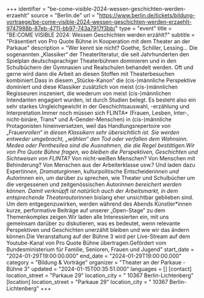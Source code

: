 +++
identifier = "be-come-visible-2024-wessen-geschichten-werden-erzaehlt"
source = "Berlin.de"
url = "https://www.berlin.de/tickets/bildung-vortraege/be-come-visible-2024-wessen-geschichten-werden-erzaehlt-9747988b-87eb-4711-bb97-743a7917f3bb/"
type = "event"
title = "BE:COME VISIBLE 2024: Wessen Geschichten werden erzählt?"
subtitle = "Präsentiert von Pro Quote Bühne in Kooperation mit dem Theater an der Parkaue"
description = "Wer kennt sie nicht? Goethe, Schiller, Lessing... Die sogenannten „Klassiker“ der Theaterliteratur, die seit Jahrhunderten den Spielplan deutschsprachiger Theaterbühnen dominieren und in den Schulbüchern der Gymnasien und Realschulen behandelt werden. Oft und gerne wird dann die Arbeit an diesen Stoffen mit Theaterbesuchen kombiniert.Dass in diesem „Stücke-Kanon“ die (cis-)männliche Perspektive dominiert und diese Klassiker zusätzlich von meist (cis-)männlichen Regisseuren inszeniert, die wiederum von meist (cis-)männlichen Intendanten engagiert wurden, ist durch Studien belegt. Es besteht also ein sehr starkes Ungleichgewicht in der Geschichtsauswahl, -erzählung und Interpretation.Immer noch müssen sich FLINTA* (Frauen, Lesben, Inter-, nicht-binäre, Trans* und A-Gender-Menschen) in (cis-)männliche Protagonisten hineinversetzen, weil das Handlungsrepertoire von „Frauen*rollen“ in diesen Klassikern sehr übersichtlich ist. Sie werden entweder umgebracht, „wählen“ den Tod oder verfallen dem Wahnsinn. Medea oder Penthesilea sind die Ausnahmen, die die Regel bestätigen.Wir von Pro Quote Bühne fragen, wo bleiben die Perspektiven, Geschichten und Sichtweisen von FLINTA*? Von nicht-weißen Menschen? Von Menschen mit Behinderung? Von Menschen aus der Arbeiterklasse usw.? Und laden dazu Expert*innen, Dramaturg*innen, kulturpolitische Entscheider*innen und Autor*innen ein, um darüber zu sprechen, wie Theater und Schulbücher um die vergessenen und zeitgenössischen Autor*innen bereichert werden können. Damit verknüpft ist natürlich auch der Arbeitsmarkt, in dem entsprechende Theaterautor*innen bislang eher unsichtbar geblieben sind. Um dem entgegenzuwirken, werden während des Abends Künstler*innen kurze, performative Beiträge auf unserer „Open-Stage“ zu dem Themenkomplex zeigen.Wir laden alle Interessierten ein, mit uns gemeinsam darüber zu diskutieren, was es bedeutet, wenn relevante Perspektiven und Geschichten unerzählt bleiben und wie wir das ändern können.Die Veranstaltung auf der Bühne 3 wird per Live-Stream auf dem Youtube-Kanal von Pro Quote Bühne übertragen.Gefördert vom Bundesministerium für Familie, Senioren, Frauen und Jugend"
start_date = "2024-01-29T19:00:00.000"
end_date = "2024-01-29T19:00:00.000"
category = "Bildung & Vorträge"
organizer = "Theater an der Parkaue - Bühne 3"
updated = "2024-01-15T00:35:51.000"
languages = []
[contact]
location_street = "Parkaue 29"
location_city = " 10367 Berlin-Lichtenberg"
[location]
location_street = "Parkaue 29"
location_city = " 10367 Berlin-Lichtenberg"
+++